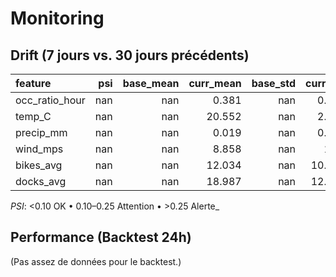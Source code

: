 # Monitoring

## Drift (7 jours vs. 30 jours précédents)
| feature        |   psi |   base_mean |   curr_mean |   base_std |   curr_std |   n_base |   n_curr | psi_flag   |
|:---------------|------:|------------:|------------:|-----------:|-----------:|---------:|---------:|:-----------|
| occ_ratio_hour |   nan |         nan |       0.381 |        nan |      0.287 |        0 |    22628 | n/a        |
| temp_C         |   nan |         nan |      20.552 |        nan |      2.106 |        0 |    22628 | n/a        |
| precip_mm      |   nan |         nan |       0.019 |        nan |      0.053 |        0 |    22628 | n/a        |
| wind_mps       |   nan |         nan |       8.858 |        nan |      1.46  |        0 |    22628 | n/a        |
| bikes_avg      |   nan |         nan |      12.034 |        nan |     10.548 |        0 |    22628 | n/a        |
| docks_avg      |   nan |         nan |      18.987 |        nan |     12.506 |        0 |    22628 | n/a        |

_PSI_: <0.10 OK • 0.10–0.25 Attention • >0.25 Alerte_

## Performance (Backtest 24h)
(Pas assez de données pour le backtest.)
